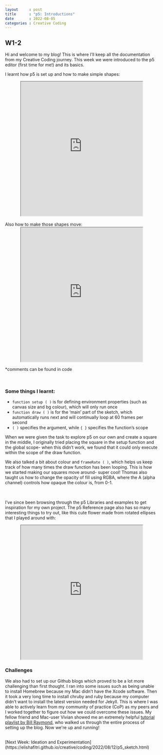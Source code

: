 ```yaml
---
layout     : post
title      : "p5: Introductions"
date       : 2022-08-05
categories : Creative Coding
---
```


## W1-2

Hi and welcome to my blog! This is where I’ll keep all the documentation from my Creative Coding journey. This week we were introduced to the p5 editor (first time for me!) and its basics.  

I learnt how p5 is set up and how to make simple shapes:
<iframe width=400 height=442 style="display: block; margin: 0 auto" src="https://editor.p5js.org/elishafitri/full/htrJ3R_vq"></iframe>
   
<br>
Also how to make those shapes move:

<iframe width=400 height=442 style="display: block; margin: 0 auto" src="https://editor.p5js.org/elishafitri/full/QTvQ-vvXQ"></iframe>

*comments can be found in code
  
<br>

### Some things I learnt:
- `function setup ( )` is for defining environment properties (such as canvas size and bg colour), which will only run once
- `function draw ( )` is for the ‘main’ part of the sketch, which automatically runs next and will continually loop at 60 frames per second
- `( )` specifies the argument, while `{ }` specifies the function’s scope

When we were given the task to explore p5 on our own and create a square in the middle, I originally tried placing the square in the setup function and the global scope- when this didn’t work, we found that it could only execute within the scope of the draw function.   
  

We also talked a bit about colour and `frameRate ( )`, which helps us keep track of how many times the draw function has been looping. This is how we started making our squares move around- super cool! Thomas also taught us how to change the opacity of fill using RGBA, where the A (alpha channel) controls how opaque the colour is, from 0-1.  
   
<br> <br>
I’ve since been browsing through the p5 Libraries and examples to get inspiration for my own project. The p5 Reference page also has so many interesting things to try out, like this cute flower made from rotated ellipses that I played around with:  

<iframe width=400 height=442 style="display: block; margin: 0 auto" src="https://editor.p5js.org/elishafitri/full/nbrLz0idJ"></iframe>

  
### Challenges
We also had to set up our Github blogs which proved to be a lot more challenging than first thought. I ran into some issues such as being unable to install Homebrew because my Mac didn’t have the Xcode software. Then it took a very long time to install chruby and ruby because my computer didn’t want to install the latest version needed for Jekyll. This is where I was able to actively learn from my community of practice (CoP) as my peers and I worked together to figure out how we could overcome these issues. My fellow friend and Mac-user Vivian showed me an extremely helpful [tutorial playlist by Bill Raymond](https://www.youtube.com/watch?v=owHfKAbJ6_M&list=PLWzwUIYZpnJuT0sH4BN56P5oWTdHJiTNq), who walked us through the entire process of setting up the blog. Now we're up and running!
   
<br>
[Next Week: Ideation and Experimentation](https://elishafitri.github.io/creative/coding/2022/08/12/p5_sketch.html)
    